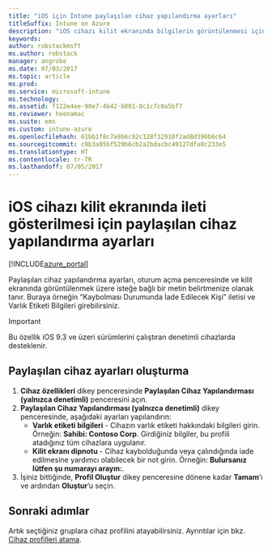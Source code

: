 ```yaml
---
title: "iOS için Intune paylaşılan cihaz yapılandırma ayarları"
titleSuffix: Intune on Azure
description: "iOS cihazı kilit ekranında bilgilerin görüntülenmesi için kullanabileceğiniz Intune ayarlarını öğrenin.\""
keywords: 
author: robstackmsft
ms.author: robstack
manager: angrobe
ms.date: 07/03/2017
ms.topic: article
ms.prod: 
ms.service: microsoft-intune
ms.technology: 
ms.assetid: f122e4ee-90e7-4b42-b801-8c1c7c0a5bf7
ms.reviewer: heenamac
ms.suite: ems
ms.custom: intune-azure
ms.openlocfilehash: 61bb1f8c7a9b6c92c128f32910f2ad8d390b6c64
ms.sourcegitcommit: c9b3a95bf529b6cb2a2bdacbc49127dfa0c233e5
ms.translationtype: HT
ms.contentlocale: tr-TR
ms.lasthandoff: 07/05/2017
---
```

# <a name="shared-device-configuration-settings-to-display-messages-on-the-ios-device-lock-screen"></a>iOS cihazı kilit ekranında ileti gösterilmesi için paylaşılan cihaz yapılandırma ayarları

[!INCLUDE[azure_portal](./includes/azure_portal.md)]

Paylaşılan cihaz yapılandırma ayarları, oturum açma penceresinde ve kilit ekranında görüntülenmek üzere isteğe bağlı bir metin belirtmenize olanak tanır. Buraya örneğin “Kaybolması Durumunda İade Edilecek Kişi” iletisi ve Varlık Etiketi Bilgileri girebilirsiniz. 

>[!IMPORTANT]
> Bu özellik iOS 9.3 ve üzeri sürümlerini çalıştıran denetimli cihazlarda desteklenir.

## <a name="create-shared-device-settings"></a>Paylaşılan cihaz ayarları oluşturma

1. **Cihaz özellikleri** dikey penceresinde **Paylaşılan Cihaz Yapılandırması (yalnızca denetimli)** penceresini açın.
2. **Paylaşılan Cihaz Yapılandırması (yalnızca denetimli)** dikey penceresinde, aşağıdaki ayarları yapılandırın:
    - **Varlık etiketi bilgileri** - Cihazın varlık etiketi hakkındaki bilgileri girin. Örneğin: **Sahibi: Contoso Corp**. Girdiğiniz bilgiler, bu profili atadığınız tüm cihazlara uygulanır.
    - **Kilit ekranı dipnotu** - Cihaz kaybolduğunda veya çalındığında iade edilmesine yardımcı olabilecek bir not girin. Örneğin: **Bulursanız lütfen şu numarayı arayın:**.
3. İşiniz bittiğinde, **Profil Oluştur** dikey penceresine dönene kadar **Tamam**’ı ve ardından **Oluştur**’u seçin. 


## <a name="next-steps"></a>Sonraki adımlar

Artık seçtiğiniz gruplara cihaz profilini atayabilirsiniz. Ayrıntılar için bkz. [Cihaz profilleri atama](device-profile-assign.md).

